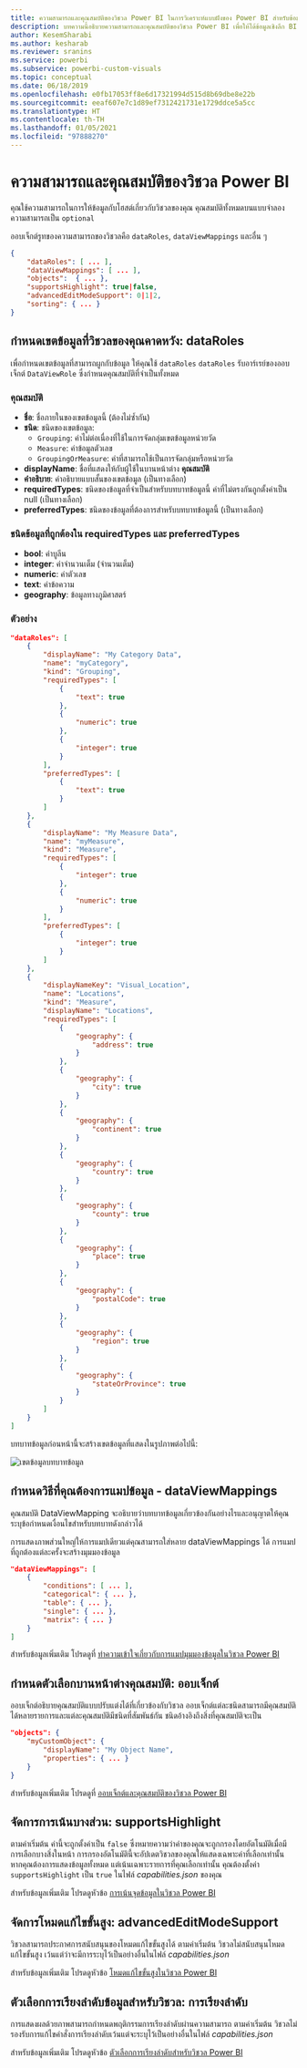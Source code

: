 ```yaml
---
title: ความสามารถและคุณสมบัติของวิชวล Power BI ในการวิเคราะห์แบบฝังของ Power BI สำหรับข้อมูลเชิงลึก BI แบบฝังที่ดีขึ้น
description: บทความนี้อธิบายความสามารถและคุณสมบัติของวิชวล Power BI เพื่อให้ได้ข้อมูลเชิงลึก BI แบบฝังที่ดีขึ้นโดยใช้การวิเคราะห์แบบฝังตัวของ Power BI
author: KesemSharabi
ms.author: kesharab
ms.reviewer: sranins
ms.service: powerbi
ms.subservice: powerbi-custom-visuals
ms.topic: conceptual
ms.date: 06/18/2019
ms.openlocfilehash: e0fb17053ff8e6d17321994d515d8b69dbe8e22b
ms.sourcegitcommit: eeaf607e7c1d89ef7312421731e1729ddce5a5cc
ms.translationtype: HT
ms.contentlocale: th-TH
ms.lasthandoff: 01/05/2021
ms.locfileid: "97888270"
---
```

# <a name="capabilities-and-properties-of-power-bi-visuals"></a>ความสามารถและคุณสมบัติของวิชวล Power BI 

คุณใช้ความสามารถในการให้ข้อมูลกับโฮสต์เกี่ยวกับวิชวลของคุณ คุณสมบัติทั้งหมดบนแบบจำลองความสามารถเป็น `optional`

ออบเจ็กต์รูทของความสามารถของวิชวลคือ `dataRoles`, `dataViewMappings` และอื่น ๆ

```json
{
    "dataRoles": [ ... ],
    "dataViewMappings": [ ... ],
    "objects":  { ... },
    "supportsHighlight": true|false,
    "advancedEditModeSupport": 0|1|2,
    "sorting": { ... }
}

```

## <a name="define-the-data-fields-that-your-visual-expects-dataroles"></a>กำหนดเขตข้อมูลที่วิชวลของคุณคาดหวัง: dataRoles

เพื่อกำหนดเขตข้อมูลที่สามารถผูกกับข้อมูล ให้คุณใช้ `dataRoles` `dataRoles` รับอาร์เรย์ของออบเจ็กต์ `DataViewRole` ซึ่งกำหนดคุณสมบัติที่จำเป็นทั้งหมด

### <a name="properties"></a>คุณสมบัติ

* **ชื่อ**: ชื่อภายในของเขตข้อมูลนี้ (ต้องไม่ซ้ำกัน)
* **ชนิด**: ชนิดของเขตข้อมูล:
    * `Grouping`: ค่าไม่ต่อเนื่องที่ใช้ในการจัดกลุ่มเขตข้อมูลหน่วยวัด
    * `Measure`: ค่าข้อมูลตัวเลข
    * `GroupingOrMeasure`: ค่าที่สามารถใช้เป็นการจัดกลุ่มหรือหน่วยวัด
* **displayName**: ชื่อที่แสดงให้กับผู้ใช้ในบานหน้าต่าง **คุณสมบัติ**
* **คำอธิบาย**: คำอธิบายแบบสั้นของเขตข้อมูล (เป็นทางเลือก)
* **requiredTypes**: ชนิดของข้อมูลที่จำเป็นสำหรับบทบาทข้อมูลนี้ ค่าที่ไม่ตรงกันถูกตั้งค่าเป็น null (เป็นทางเลือก)
* **preferredTypes**: ชนิดของข้อมูลที่ต้องการสำหรับบทบาทข้อมูลนี้ (เป็นทางเลือก)

### <a name="valid-data-types-in-requiredtypes-and-preferredtypes"></a>ชนิดข้อมูลที่ถูกต้องใน requiredTypes และ preferredTypes

* **bool**: ค่าบูลีน
* **integer**: ค่าจำนวนเต็ม (จำนวนเต็ม)
* **numeric**: ค่าตัวเลข
* **text**: ค่าข้อความ
* **geography**: ข้อมูลทางภูมิศาสตร์

### <a name="example"></a>ตัวอย่าง

```json
"dataRoles": [
    {
        "displayName": "My Category Data",
        "name": "myCategory",
        "kind": "Grouping",
        "requiredTypes": [
            {
                "text": true
            },
            {
                "numeric": true
            },
            {
                "integer": true
            }
        ],
        "preferredTypes": [
            {
                "text": true
            }
        ]
    },
    {
        "displayName": "My Measure Data",
        "name": "myMeasure",
        "kind": "Measure",
        "requiredTypes": [
            {
                "integer": true
            },
            {
                "numeric": true
            }
        ],
        "preferredTypes": [
            {
                "integer": true
            }
        ]
    },
    {
        "displayNameKey": "Visual_Location",
        "name": "Locations",
        "kind": "Measure",
        "displayName": "Locations",
        "requiredTypes": [
            {
                "geography": {
                    "address": true
                }
            },
            {
                "geography": {
                    "city": true
                }
            },
            {
                "geography": {
                    "continent": true
                }
            },
            {
                "geography": {
                    "country": true
                }
            },
            {
                "geography": {
                    "county": true
                }
            },
            {
                "geography": {
                    "place": true
                }
            },
            {
                "geography": {
                    "postalCode": true
                }
            },
            {
                "geography": {
                    "region": true
                }
            },
            {
                "geography": {
                    "stateOrProvince": true
                }
            }
        ]
    }
]
```

บทบาทข้อมูลก่อนหน้านี้จะสร้างเขตข้อมูลที่แสดงในรูปภาพต่อไปนี้:

![เขตข้อมูลบทบาทข้อมูล](media/capabilities/data-role-display.png)

## <a name="define-how-you-want-the-data-mapped-dataviewmappings"></a>กำหนดวิธีที่คุณต้องการแมปข้อมูล - dataViewMappings

คุณสมบัติ DataViewMapping จะอธิบายว่าบทบาทข้อมูลเกี่ยวข้องกันอย่างไรและอนุญาตให้คุณระบุข้อกำหนดเงื่อนไขสำหรับบทบาทดังกล่าวได้

การแสดงภาพส่วนใหญ่ให้การแมปเดียวแต่คุณสามารถใส่หลาย dataViewMappings ได้ การแมปที่ถูกต้องแต่ละครั้งจะสร้างมุมมองข้อมูล 

```json
"dataViewMappings": [
    {
        "conditions": [ ... ],
        "categorical": { ... },
        "table": { ... },
        "single": { ... },
        "matrix": { ... }
    }
]
```

สำหรับข้อมูลเพิ่มเติม โปรดดูที่ [ทำความเข้าใจเกี่ยวกับการแมปมุมมองข้อมูลในวิชวล Power BI](dataview-mappings.md)

## <a name="define-property-pane-options-objects"></a>กำหนดตัวเลือกบานหน้าต่างคุณสมบัติ: ออบเจ็กต์

ออบเจ็กต์อธิบายคุณสมบัติแบบปรับแต่งได้ที่เกี่ยวข้องกับวิชวล ออบเจ็กต์แต่ละชนิดสามารถมีคุณสมบัติได้หลายรายการและแต่ละคุณสมบัติมีชนิดที่สัมพันธ์กัน ชนิดอ้างอิงถึงสิ่งที่คุณสมบัติจะเป็น 

```json
"objects": {
    "myCustomObject": {
        "displayName": "My Object Name",
        "properties": { ... }
    }
}
```

สำหรับข้อมูลเพิ่มเติม โปรดดูที่ [ออบเจ็กต์และคุณสมบัติของวิชวล Power BI](objects-properties.md)

## <a name="handle-partial-highlighting-supportshighlight"></a>จัดการการเน้นบางส่วน: supportsHighlight

ตามค่าเริ่มต้น ค่านี้จะถูกตั้งค่าเป็น `false` ซึ่งหมายความว่าค่าของคุณจะถูกกรองโดยอัตโนมัติเมื่อมีการเลือกบางสิ่งในหน้า การกรองอัตโนมัตินี้จะอัปเดตวิชวลของคุณให้แสดงเฉพาะค่าที่เลือกเท่านั้น หากคุณต้องการแสดงข้อมูลทั้งหมด แต่เน้นเฉพาะรายการที่คุณเลือกเท่านั้น คุณต้องตั้งค่า `supportsHighlight` เป็น `true` ในไฟล์ *capabilities.json* ของคุณ

สำหรับข้อมูลเพิ่มเติม โปรดดูหัวข้อ [การเน้นจุดข้อมูลในวิชวล Power BI](highlight.md)

## <a name="handle-advanced-edit-mode-advancededitmodesupport"></a>จัดการโหมดแก้ไขขั้นสูง: advancedEditModeSupport

วิชวลสามารถประกาศการสนับสนุนของโหมดแก้ไขขั้นสูงได้ ตามค่าเริ่มต้น วิชวลไม่สนับสนุนโหมดแก้ไขขั้นสูง เว้นแต่ว่าจะมีการระบุไว้เป็นอย่างอื่นในไฟล์ *capabilities.json*

สำหรับข้อมูลเพิ่มเติม โปรดดูหัวข้อ [โหมดแก้ไขขั้นสูงในวิชวล Power BI](advanced-edit-mode.md)

## <a name="data-sorting-options-for-visual-sorting"></a>ตัวเลือกการเรียงลำดับข้อมูลสำหรับวิชวล: การเรียงลำดับ

การแสดงผลด้วยภาพสามารถกำหนดพฤติกรรมการเรียงลำดับผ่านความสามารถ ตามค่าเริ่มต้น วิชวลไม่รองรับการแก้ไขคำสั่งการเรียงลำดับเว้นแต่จะระบุไว้เป็นอย่างอื่นในไฟล์ *capabilities.json*

สำหรับข้อมูลเพิ่มเติม โปรดดูหัวข้อ [ตัวเลือกการเรียงลำดับสำหรับวิชวล Power BI](sort-options.md)
